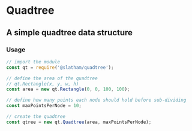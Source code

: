 # Quadtree
## A simple quadtree data structure

### Usage
```javascript
// import the module
const qt = require('@slatham/quadtree');

// define the area of the quadtree
// qt.Rectangle(x, y, w, h)
const area = new qt.Rectangle(0, 0, 100, 100);

// define how many points each node should hold before sub-dividing
const maxPointsPerNode = 10;

// create the quadtree
const qtree = new qt.Quadtree(area, maxPointsPerNode);



```
